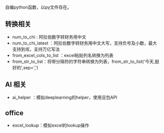 自编python函数，以py文件存在。

## 转换相关 
- num_to_chi : 阿拉伯数字转财务用中文
- num_to_chi_latest ：阿拉伯数字转财务用中文大写，支持负号及小数，最大支持到垓，支持万亿写法
- from_excel_cols_to_list ：excel粘贴列名转换为列表
- from_str_to_list：将带分隔符的字符串转换为列表，from_str_to_list('今天,挺好的',sep=',')
## AI 相关
- ai_helper ：模拟deeplearning的helper，使用豆包API
## office
- excel_lookup：模拟excel的lookup操作
